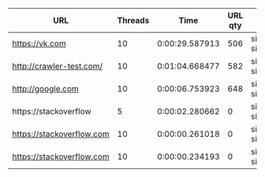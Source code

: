 | URL | Threads | Time | URL qty | File path |
| --- | ------- | ---- | ------- | --------- |
| https://vk.com | 10 | 0:00:29.587913 | 506 | sitemaps/vk.com-sitemap.xml |
| http://crawler-test.com/ | 10 | 0:01:04.668477 | 582 | sitemaps/crawler-test.com-sitemap.xml |
| http://google.com | 10 | 0:00:06.753923 | 648 | sitemaps/google.com-sitemap.xml |
| https://stackoverflow | 5 | 0:00:02.280662 | 0 | sitemaps/stackoverflow-sitemap.xml |
| https://stackoverflow.com | 10 | 0:00:00.261018 | 0 | sitemaps/stackoverflow.com-sitemap.xml |
| https://stackoverflow.com | 10 | 0:00:00.234193 | 0 | sitemaps/stackoverflow.com-sitemap.xml |